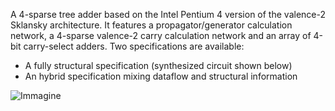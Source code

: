 A 4-sparse tree adder based on the Intel Pentium 4 version of the valence-2 Sklansky architecture. It features a propagator/generator calculation network, a 4-sparse valence-2 carry calculation network and an array of 4-bit carry-select adders. Two specifications are available: 

* A fully structural specification (synthesized circuit shown below)
* An hybrid specification mixing dataflow and structural information

![Immagine](https://user-images.githubusercontent.com/27853902/163336762-dbcd16a0-bbc2-4ae8-bf97-dd12981f1d95.png)
